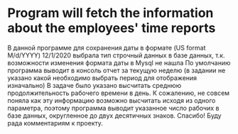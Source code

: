 # Program will fetch the information about the employees' time reports
 В данной программе для сохранения даты в формате (US format M/d/YYYY)  12/1/2020 выбрала тип строчный данных в базе данных, т.к. возможности изменения формата даты в Mysql не нашла
 По умолчанию программа выводит в консоль отчет за текущую неделю (в задании не указано какой необходимо выбрать период для отображения изначально)
 В задаче было указано высчитать среднюю продолжительность рабочего времени в день. К сожалению, не совсем поняла как эту информацию возможно высчитать исходя из одного параметра, поэтому программа выводит указанное число рабочих в базе данных, округленное до двух десятичных знаков.
 Спасибо! Буду рада комментариям к проекту.


